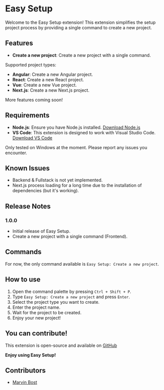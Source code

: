 # Easy Setup

Welcome to the Easy Setup extension! This extension simplifies the setup project process by providing a single command to create a new project.

## Features

- **Create a new project**: Create a new project with a single command.

Supported project types:

- **Angular**: Create a new Angular project.
- **React**: Create a new React project.
- **Vue**: Create a new Vue project.
- **Next.js**: Create a new Next.js project.

More features coming soon!

## Requirements

- **Node.js**: Ensure you have Node.js installed. [Download Node.js](https://nodejs.org/)
- **VS Code**: This extension is designed to work with Visual Studio Code. [Download VS Code](https://code.visualstudio.com/)

Only tested on Windows at the moment. Please report any issues you encounter.

## Known Issues

- Backend & Fullstack is not yet implemented.
- Next.js process loading for a long time due to the installation of dependencies (but it's working).

## Release Notes

### 1.0.0

- Initial release of Easy Setup.
- Create a new project with a single command (Frontend).

## Commands

For now, the only command available is `Easy Setup: Create a new project`.

## How to use

1. Open the command palette by pressing `Ctrl + Shift + P`.
2. Type `Easy Setup: Create a new project` and press `Enter`.
3. Select the project type you want to create.
4. Enter the project name.
5. Wait for the project to be created.
6. Enjoy your new project!

## You can contribute!

This extension is open-source and available on [GitHub](https://github.com/MarvinBost/easy-setup)

**Enjoy using Easy Setup!**

## Contributors

- [Marvin Bost](https://github.com/marvinbost)
